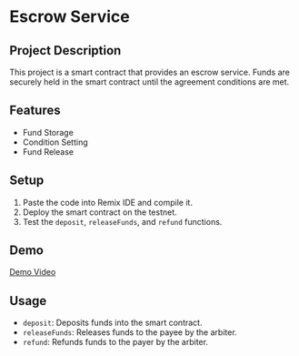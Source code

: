 # Escrow Service

## Project Description

This project is a smart contract that provides an escrow service. Funds are securely held in the smart contract until the agreement conditions are met.

## Features

- Fund Storage
- Condition Setting
- Fund Release

## Setup

1. Paste the code into Remix IDE and compile it.
2. Deploy the smart contract on the testnet.
3. Test the `deposit`, `releaseFunds`, and `refund` functions.

## Demo

[Demo Video](link_to_your_demo_video)

## Usage

- `deposit`: Deposits funds into the smart contract.
- `releaseFunds`: Releases funds to the payee by the arbiter.
- `refund`: Refunds funds to the payer by the arbiter.
